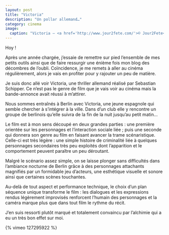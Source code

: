 ```yaml
---
layout: post
title: "Victoria"
description: "Un pollar allemand…"
category: cinema
image:
  caption: "Victoria — <a href='http://www.jour2fete.com/'>© Jour2Fete</a>"
---
```


Hoy !

Après une année chargée, j’essaie de remettre sur pied l’ensemble de
mes petits outils ainsi que de faire ressurgir une énième fois mon
blog des décombres de l’oubli. Coïncidence, je me remets à aller au
cinéma régulièrement, alors je vais en profiter pour y rajouter un peu
de matière.

Je suis donc allé voir Victoria, une thriller allemand réalisé par
Sebastian Schipper. Ce n’est pas le genre de film que je vais voir au
cinéma mais la bande-annonce avait réussi à m’attirer.

Nous sommes entraînés à Berlin avec Victoria, une jeune espagnole qui
semble chercher à s’intégrer à la ville. Dans d’un club elle y
rencontre un groupe de berlinois qu’elle suivra de la fin de la nuit
jusqu’au petit matin…

Le film est à mon sens découpé en deux grandes parties : une première
orientée sur les personnages et l’interaction sociale liée ; puis une
seconde qui donnera son genre au film en faisant avancer la trame
scénaristique. Celle-ci est très légère : une simple histoire de
criminalité liée à quelques personnages secondaires très peu
exploités dont l’apparition et le comportement peuvent paraître un peu
déroutant.

Malgré le scénario assez simple, on se laisse plonger sans difficultés
dans l’ambiance nocturne de Berlin grâce à des personnages attachants
magnifiés par un formidable jeu d’acteurs, une esthétique visuelle et
sonore ainsi que certaines scènes touchantes.

Au-delà de tout aspect et performance technique, le choix d’un plan
séquence unique transforme le film : les dialogues et les expressions
rendus légèrement improvisés renforcent l’humain des personnages et la
caméra marque plus que dans tout film le rythme du récit.

J’en suis ressorti plutôt marqué et totalement convaincu par
l’alchimie qui a eu un très bon effet sur moi.


{% vimeo 127295922 %}